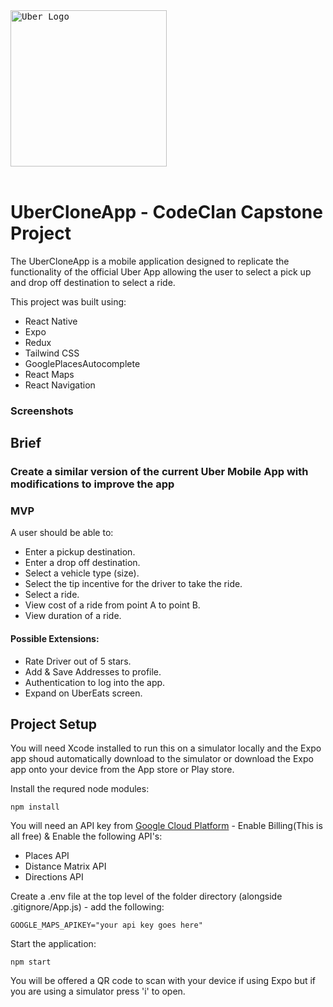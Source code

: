 <kbd>
 <img width="250"  alt="Uber Logo" src="https://cdn.freebiesupply.com/logos/large/2x/uber-15-logo-png-transparent.png">
 </kbd>
 <br></br>
 
 
# UberCloneApp - CodeClan Capstone Project

The UberCloneApp is a mobile application designed to replicate the functionality of the official Uber App allowing the user to select a pick up and drop off destination to select a ride.

This project was built using:

- React Native
- Expo 
- Redux
- Tailwind CSS
- GooglePlacesAutocomplete
- React Maps
- React Navigation

### Screenshots

## Brief

### Create a similar version of the current Uber Mobile App with modifications to improve the app

### MVP

A user should be able to:

- Enter a pickup destination.
- Enter a drop off destination.
- Select a vehicle type (size).
- Select the tip incentive for the driver to take the ride.
- Select a ride.
- View cost of a ride from point A to point B.
- View duration of a ride.

#### Possible Extensions:

- Rate Driver out of 5 stars.
- Add & Save Addresses to profile.
- Authentication to log into the app.
- Expand on UberEats screen.


## Project Setup

You will need Xcode installed to run this on a simulator locally and the Expo app shoud automatically download to the simulator or download the Expo app onto your device from the App store or Play store.

Install the requred node modules:

```
npm install
```

You will need an API key from [Google Cloud Platform](https://cloud.google.com/) - Enable Billing(This is all free) & Enable the following API's:

- Places API
- Distance Matrix API
- Directions API


Create a .env file at the top level of the folder directory (alongside .gitignore/App.js) - add the following:

```
GOOGLE_MAPS_APIKEY="your api key goes here"
```

Start the application:

```
npm start
```
You will be offered a QR code to scan with your device if using Expo but if you are using a simulator press 'i' to open.

